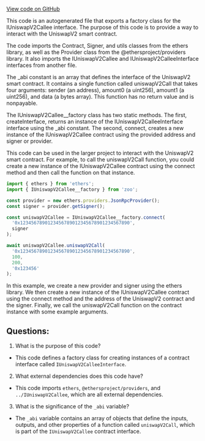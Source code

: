 [View code on GitHub](zoo-labs/zoo/blob/master/contracts/types/factories/IUniswapV2Callee__factory.ts)

This code is an autogenerated file that exports a factory class for the IUniswapV2Callee interface. The purpose of this code is to provide a way to interact with the UniswapV2 smart contract. 

The code imports the Contract, Signer, and utils classes from the ethers library, as well as the Provider class from the @ethersproject/providers library. It also imports the IUniswapV2Callee and IUniswapV2CalleeInterface interfaces from another file. 

The _abi constant is an array that defines the interface of the UniswapV2 smart contract. It contains a single function called uniswapV2Call that takes four arguments: sender (an address), amount0 (a uint256), amount1 (a uint256), and data (a bytes array). This function has no return value and is nonpayable. 

The IUniswapV2Callee__factory class has two static methods. The first, createInterface, returns an instance of the IUniswapV2CalleeInterface interface using the _abi constant. The second, connect, creates a new instance of the IUniswapV2Callee contract using the provided address and signer or provider. 

This code can be used in the larger project to interact with the UniswapV2 smart contract. For example, to call the uniswapV2Call function, you could create a new instance of the IUniswapV2Callee contract using the connect method and then call the function on that instance. 

```typescript
import { ethers } from 'ethers';
import { IUniswapV2Callee__factory } from 'zoo';

const provider = new ethers.providers.JsonRpcProvider();
const signer = provider.getSigner();

const uniswapV2Callee = IUniswapV2Callee__factory.connect(
  '0x1234567890123456789012345678901234567890',
  signer
);

await uniswapV2Callee.uniswapV2Call(
  '0x1234567890123456789012345678901234567890',
  100,
  200,
  '0x123456'
);
```

In this example, we create a new provider and signer using the ethers library. We then create a new instance of the IUniswapV2Callee contract using the connect method and the address of the UniswapV2 contract and the signer. Finally, we call the uniswapV2Call function on the contract instance with some example arguments.
## Questions: 
 1. What is the purpose of this code?
- This code defines a factory class for creating instances of a contract interface called `IUniswapV2CalleeInterface`.

2. What external dependencies does this code have?
- This code imports `ethers`, `@ethersproject/providers`, and `../IUniswapV2Callee`, which are all external dependencies.

3. What is the significance of the `_abi` variable?
- The `_abi` variable contains an array of objects that define the inputs, outputs, and other properties of a function called `uniswapV2Call`, which is part of the `IUniswapV2Callee` contract interface.